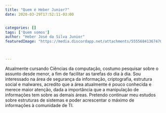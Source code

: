 ```yaml
---
title: "Quem é Heber Junior?"
date: 2020-03-29T17:52:11-03:00


categories: []
tags: ['Quem somos']
author: "Heber José da Silva Junior"
featuredImage: "https://media.discordapp.net/attachments/555568413674700800/693950564836442214/teste1.png?width=957&height=386"



---
```




Atualmente cursando Ciências da computação, costumo pesquisar sobre o assunto desde menor, a fim de facilitar as tarefas do dia à dia. 
Sou interessado na área de segurança da informação, criptografia, estrutura social e malwares, acredito que a área atualmente é pouco conhecida e merece maior atenção, dada a importância que a manipulação de informações tem sobre as demais áreas.
Pretendo continuar meu estudos sobre estruturas de sistemas e poder acrescentar o máximo de informações à comunidade de TI.

